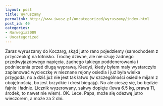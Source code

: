 ```yaml
---
layout: post
title: Wyruszamy
permalink: http://www.iwasz.pl/uncategorized/wyruszamy/index.html
post_id: 40
categories: 
- Norwegia2009
- Uncategorized
---
```


Zaraz wyruszamy do Koczarg, skąd jutro rano pojedziemy (samochodem z
przyczepką) na lotnisko. Trochę dziwne, ale nie czuję żadnego
przedwyjazdowego napięcia, żadnego takiego poddenerowania i
podniecenia przed długą wyprawą. Kiedyś, kiedy byłem mały wystarczyło
zaplanować wycieczkę w nieznane rejony osiedla i już była wielka
przygoda, no a dziś już nie jest tak łatwo (w szczególności osiedle
mijam z obojętnością, bo jest brzydkie i dresi biegają). No ale cieszę
się, bo będzie fajnie i ładnie. Licznik wyzerowany, sakwy dopięte
(lewa 6.5 kg, prawa 11, środek, to nawet nie wiem). OK. Lece. Papa,
może się odezwę jutro wieczorem, a może za 2 dni.